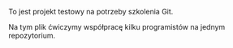 To jest projekt testowy na potrzeby szkolenia Git.

Na tym plik ćwiczymy współpracę kilku programistów na jednym repozytorium.
